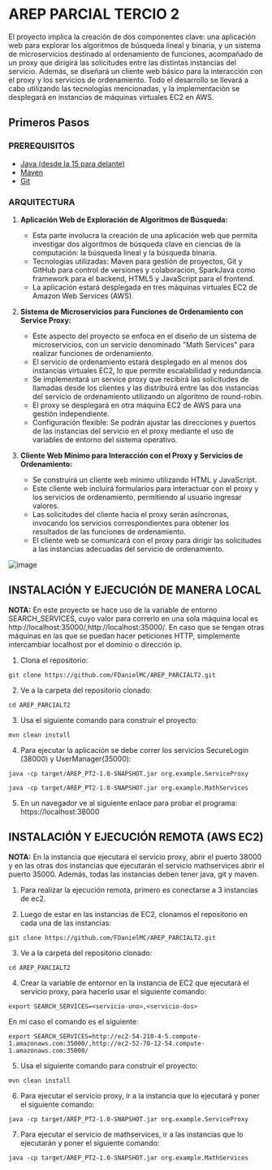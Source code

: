 # AREP PARCIAL TERCIO 2

El proyecto implica la creación de dos componentes clave: una aplicación web para explorar los algoritmos de búsqueda lineal y binaria, y un sistema de microservicios destinado al ordenamiento de funciones, acompañado de un proxy que dirigirá las solicitudes entre las distintas instancias del servicio. Además, se diseñará un cliente web básico para la interacción con el proxy y los servicios de ordenamiento. Todo el desarrollo se llevará a cabo utilizando las tecnologías mencionadas, y la implementación se desplegará en instancias de máquinas virtuales EC2 en AWS.

## Primeros Pasos

### PREREQUISITOS

* [Java (desde la 15 para delante)](https://www.oracle.com/co/java/technologies/downloads/) 
* [Maven](https://maven.apache.org/download.cgi) 
* [Git](https://git-scm.com/downloads)

### ARQUITECTURA

1. **Aplicación Web de Exploración de Algoritmos de Búsqueda:**
   - Esta parte involucra la creación de una aplicación web que permita investigar dos algoritmos de búsqueda clave en ciencias de la computación: la búsqueda lineal y la búsqueda binaria.
   - Tecnologías utilizadas: Maven para gestión de proyectos, Git y GitHub para control de versiones y colaboración, SparkJava como framework para el backend, HTML5 y JavaScript para el frontend.
   - La aplicación estará desplegada en tres máquinas virtuales EC2 de Amazon Web Services (AWS).

2. **Sistema de Microservicios para Funciones de Ordenamiento con Service Proxy:**
   - Este aspecto del proyecto se enfoca en el diseño de un sistema de microservicios, con un servicio denominado "Math Services" para realizar funciones de ordenamiento.
   - El servicio de ordenamiento estará desplegado en al menos dos instancias virtuales EC2, lo que permite escalabilidad y redundancia.
   - Se implementará un service proxy que recibirá las solicitudes de llamadas desde los clientes y las distribuirá entre las dos instancias del servicio de ordenamiento utilizando un algoritmo de round-robin.
   - El proxy se desplegará en otra máquina EC2 de AWS para una gestión independiente.
   - Configuración flexible: Se podrán ajustar las direcciones y puertos de las instancias del servicio en el proxy mediante el uso de variables de entorno del sistema operativo.
   
3. **Cliente Web Mínimo para Interacción con el Proxy y Servicios de Ordenamiento:**
   - Se construirá un cliente web mínimo utilizando HTML y JavaScript.
   - Este cliente web incluirá formularios para interactuar con el proxy y los servicios de ordenamiento, permitiendo al usuario ingresar valores.
   - Las solicitudes del cliente hacia el proxy serán asíncronas, invocando los servicios correspondientes para obtener los resultados de las funciones de ordenamiento.
   - El cliente web se comunicará con el proxy para dirigir las solicitudes a las instancias adecuadas del servicio de ordenamiento.

![image](https://github.com/FDanielMC/AREP_PARCIALT2/assets/123689924/02978b72-93a2-4fdc-a062-a938439677ec)


## INSTALACIÓN Y EJECUCIÓN DE MANERA LOCAL

**NOTA:** En este proyecto se hace uso de la variable de entorno SEARCH_SERVICES, cuyo valor para correrlo en una sola máquina local es http://localhost:35000/,http://localhost:35000/. En caso que se tengan otras máquinas en las que se puedan hacer peticiones HTTP, simplemente intercambiar localhost por el dominio o dirección ip. 

1. Clona el repositorio:
```
git clone https://github.com/FDanielMC/AREP_PARCIALT2.git
```

2. Ve a la carpeta del repositorio clonado:
```
cd AREP_PARCIALT2
```

3. Usa el siguiente comando para construir el proyecto:
```
mvn clean install
```

4. Para ejecutar la aplicación se debe correr los servicios SecureLogin (38000) y UserManager(35000):
```
java -cp target/AREP_PT2-1.0-SNAPSHOT.jar org.example.ServiceProxy
```

```
java -cp target/AREP_PT2-1.0-SNAPSHOT.jar org.example.MathServices
```

5. En un navegador ve al siguiente enlace para probar el programa: https://localhost:38000

## INSTALACIÓN Y EJECUCIÓN REMOTA (AWS EC2)

**NOTA:** En la instancia que ejecutará el servicio proxy, abrir el puerto 38000 y en las otras dos instancias que ejecutarán el servicio mathservices abrir el puerto 35000. Además, todas las instancias deben tener java, git y maven.

1. Para realizar la ejecución remota, primero es conectarse a 3 instancias de ec2.

2. Luego de estar en las instancias de EC2, clonamos el repositorio en cada una de las instancias:
```
git clone https://github.com/FDanielMC/AREP_PARCIALT2.git
```

3. Ve a la carpeta del repositorio clonado:
```
cd AREP_PARCIALT2
```

4. Crear la variable de entornor en la instancia de EC2 que ejecutará el servicio proxy, para hacerlo usar el siguiente comando:
```
export SEARCH_SERVICES=<servicio-uno>,<servicio-dos>
```

En mi caso el comando es el siguiente:
```
export SEARCH_SERVICES=http://ec2-54-210-4-5.compute-1.amazonaws.com:35000/,http://ec2-52-70-12-54.compute-1.amazonaws.com:35000/
```

5. Usa el siguiente comando para construir el proyecto:
```
mvn clean install
```

6. Para ejecutar el servicio proxy, ir a la instancia que lo ejecutará y poner el siguiente comando:
```
java -cp target/AREP_PT2-1.0-SNAPSHOT.jar org.example.ServiceProxy
```

7. Para ejecutar el servicio de mathservices, ir a las instancias que lo ejecutarán y poner el siguiente comando:
```
java -cp target/AREP_PT2-1.0-SNAPSHOT.jar org.example.MathServices
```
